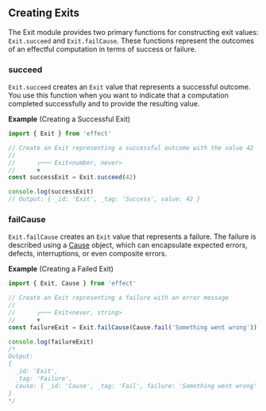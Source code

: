 ## Creating Exits

The Exit module provides two primary functions for constructing exit values: `Exit.succeed` and `Exit.failCause`.
These functions represent the outcomes of an effectful computation in terms of success or failure.

### succeed

`Exit.succeed` creates an `Exit` value that represents a successful outcome.
You use this function when you want to indicate that a computation completed successfully and to provide the resulting value.

**Example** (Creating a Successful Exit)

```ts twoslash
import { Exit } from 'effect'

// Create an Exit representing a successful outcome with the value 42
//
//      ┌─── Exit<number, never>
//      ▼
const successExit = Exit.succeed(42)

console.log(successExit)
// Output: { _id: 'Exit', _tag: 'Success', value: 42 }
```

### failCause

`Exit.failCause` creates an `Exit` value that represents a failure.
The failure is described using a [Cause](/docs/data-types/cause/) object, which can encapsulate expected errors, defects, interruptions, or even composite errors.

**Example** (Creating a Failed Exit)

```ts twoslash
import { Exit, Cause } from 'effect'

// Create an Exit representing a failure with an error message
//
//      ┌─── Exit<never, string>
//      ▼
const failureExit = Exit.failCause(Cause.fail('Something went wrong'))

console.log(failureExit)
/*
Output:
{
  _id: 'Exit',
  _tag: 'Failure',
  cause: { _id: 'Cause', _tag: 'Fail', failure: 'Something went wrong' }
}
*/
```

